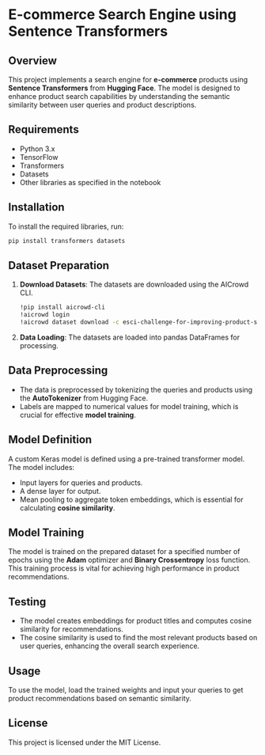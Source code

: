 # E-commerce Search Engine using Sentence Transformers

## Overview
This project implements a search engine for **e-commerce** products using **Sentence Transformers** from **Hugging Face**. The model is designed to enhance product search capabilities by understanding the semantic similarity between user queries and product descriptions.

## Requirements
- Python 3.x
- TensorFlow
- Transformers
- Datasets
- Other libraries as specified in the notebook

## Installation
To install the required libraries, run:
```bash
pip install transformers datasets
```

## Dataset Preparation
1. **Download Datasets**: The datasets are downloaded using the AICrowd CLI.
   ```bash
   !pip install aicrowd-cli
   !aicrowd login
   !aicrowd dataset download -c esci-challenge-for-improving-product-search
   ```
2. **Data Loading**: The datasets are loaded into pandas DataFrames for processing.

## Data Preprocessing
- The data is preprocessed by tokenizing the queries and products using the **AutoTokenizer** from Hugging Face.
- Labels are mapped to numerical values for model training, which is crucial for effective **model training**.

## Model Definition
A custom Keras model is defined using a pre-trained transformer model. The model includes:
- Input layers for queries and products.
- A dense layer for output.
- Mean pooling to aggregate token embeddings, which is essential for calculating **cosine similarity**.

## Model Training
The model is trained on the prepared dataset for a specified number of epochs using the **Adam** optimizer and **Binary Crossentropy** loss function. This training process is vital for achieving high performance in product recommendations.

## Testing
- The model creates embeddings for product titles and computes cosine similarity for recommendations.
- The cosine similarity is used to find the most relevant products based on user queries, enhancing the overall search experience.

## Usage
To use the model, load the trained weights and input your queries to get product recommendations based on semantic similarity.

## License
This project is licensed under the MIT License.

